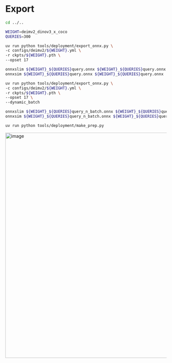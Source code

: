 # Export

```bash
cd ../..

WEIGHT=deimv2_dinov3_x_coco
QUERIES=300

uv run python tools/deployment/export_onnx.py \
-c configs/deimv2/${WEIGHT}.yml \
-r ckpts/${WEIGHT}.pth \
--opset 17

onnxslim ${WEIGHT}_${QUERIES}query.onnx ${WEIGHT}_${QUERIES}query.onnx
onnxsim ${WEIGHT}_${QUERIES}query.onnx ${WEIGHT}_${QUERIES}query.onnx

uv run python tools/deployment/export_onnx.py \
-c configs/deimv2/${WEIGHT}.yml \
-r ckpts/${WEIGHT}.pth \
--opset 17 \
--dynamic_batch

onnxslim ${WEIGHT}_${QUERIES}query_n_batch.onnx ${WEIGHT}_${QUERIES}query_n_batch.onnx
onnxsim ${WEIGHT}_${QUERIES}query_n_batch.onnx ${WEIGHT}_${QUERIES}query_n_batch.onnx
```

```bash
uv run python tools/deployment/make_prep.py
```

<img width="808" height="704" alt="image" src="https://github.com/user-attachments/assets/82606a50-c294-43f2-b617-a653a6ba5424" />

